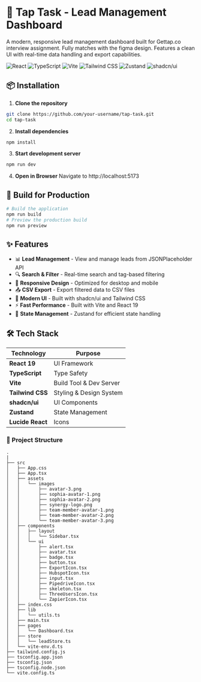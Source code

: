 # 🚀 Tap Task - Lead Management Dashboard

A modern, responsive lead management dashboard built for Gettap.co interview assignment. Fully matches with the figma design. Features a clean UI with real-time data handling and export capabilities.

![React](https://img.shields.io/badge/React-19.1.1-61DAFB?logo=react&logoColor=white)
![TypeScript](https://img.shields.io/badge/TypeScript-5.8.3-3178C6?logo=typescript&logoColor=white)
![Vite](https://img.shields.io/badge/Vite-7.1.2-646CFF?logo=vite&logoColor=white)
![Tailwind CSS](https://img.shields.io/badge/Tailwind_CSS-3.4.17-06B6D4?logo=tailwindcss&logoColor=white)
![Zustand](https://img.shields.io/badge/Zustand-5.0.8-000?logo=zustand)
![shadcn/ui](https://img.shields.io/badge/shadcn/ui-0.0.4-000?logo=react)


## 📦 Installation

1. **Clone the repository**
```bash
git clone https://github.com/your-username/tap-task.git
cd tap-task
```

2. **Install dependencies**

```bash
npm install
```

3. **Start development server**

```bash
npm run dev
```

4. **Open in Browser**
   Navigate to http://localhost:5173

## 🚀 Build for Production

```bash
# Build the application
npm run build
# Preview the production build
npm run preview
```


## ✨ Features

- 📊 **Lead Management** - View and manage leads from JSONPlaceholder API
- 🔍 **Search & Filter** - Real-time search and tag-based filtering
- 📱 **Responsive Design** - Optimized for desktop and mobile
- 📤 **CSV Export** - Export filtered data to CSV files
- 🎨 **Modern UI** - Built with shadcn/ui and Tailwind CSS
- ⚡ **Fast Performance** - Built with Vite and React 19
- 🏪 **State Management** - Zustand for efficient state handling


## 🛠️ Tech Stack

| Technology       | Purpose                 |
| ---------------- | ----------------------- |
| **React 19**     | UI Framework            |
| **TypeScript**   | Type Safety             |
| **Vite**         | Build Tool & Dev Server |
| **Tailwind CSS** | Styling & Design System |
| **shadcn/ui**    | UI Components           |
| **Zustand**      | State Management        |
| **Lucide React** | Icons                   |


### 📁 Project Structure

```
.
|
├── src
│   ├── App.css
│   ├── App.tsx
│   ├── assets
│   │   └── images
│   │       ├── avatar-3.png
│   │       ├── sophia-avatar-1.png
│   │       ├── sophia-avatar-2.png
│   │       ├── synergy-logo.png
│   │       ├── team-member-avatar-1.png
│   │       ├── team-member-avatar-2.png
│   │       └── team-member-avatar-3.png
│   ├── components
│   │   ├── layout
│   │   │   └── Sidebar.tsx
│   │   └── ui
│   │       ├── alert.tsx
│   │       ├── avatar.tsx
│   │       ├── badge.tsx
│   │       ├── button.tsx
│   │       ├── ExportIcon.tsx
│   │       ├── HubspotIcon.tsx
│   │       ├── input.tsx
│   │       ├── PipedriveIcon.tsx
│   │       ├── skeleton.tsx
│   │       ├── ThreeUsersIcon.tsx
│   │       └── ZapierIcon.tsx
│   ├── index.css
│   ├── lib
│   │   └── utils.ts
│   ├── main.tsx
│   ├── pages
│   │   └── Dashboard.tsx
│   ├── store
│   │   └── leadStore.ts
│   └── vite-env.d.ts
├── tailwind.config.js
├── tsconfig.app.json
├── tsconfig.json
├── tsconfig.node.json
└── vite.config.ts

```
